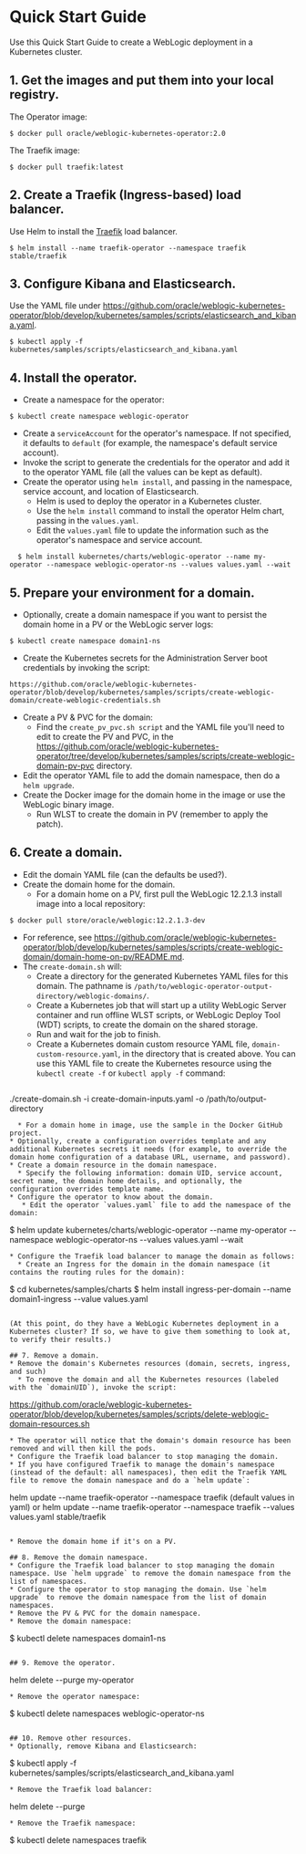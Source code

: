 # Quick Start Guide

Use this Quick Start Guide to create a WebLogic deployment in a Kubernetes cluster.

## 1.	Get the images and put them into your local registry.
The Operator image:
```
$ docker pull oracle/weblogic-kubernetes-operator:2.0
```
The Traefik image:
```
$ docker pull traefik:latest
```
## 2. Create a Traefik (Ingress-based) load balancer.
Use Helm to install the [Traefik](samples/charts/traefik/README.md) load balancer.
```
$ helm install --name traefik-operator --namespace traefik stable/traefik
```
## 3. Configure Kibana and Elasticsearch.

Use the YAML file under https://github.com/oracle/weblogic-kubernetes-operator/blob/develop/kubernetes/samples/scripts/elasticsearch_and_kibana.yaml.
```
$ kubectl apply -f kubernetes/samples/scripts/elasticsearch_and_kibana.yaml
```

## 4. Install the operator.
* Create a namespace for the operator:
```
$ kubectl create namespace weblogic-operator
```
* Create a `serviceAccount` for the operator's namespace. If not specified, it defaults to `default` (for example, the namespace's default service account).
* Invoke the script to generate the credentials for the operator and add it to the operator YAML file (all the values can be kept as default).
* Create the operator using `helm install`, and passing in the namespace, service account, and location of Elasticsearch.
  * Helm is used to deploy the operator in a Kubernetes cluster.
  * Use the `helm install` command to install the operator Helm chart, passing in the `values.yaml`.
  * Edit the `values.yaml` file to update the information such as the operator's namespace and service account.
```
  $ helm install kubernetes/charts/weblogic-operator --name my-operator --namespace weblogic-operator-ns --values values.yaml --wait
```

## 5. Prepare your environment for a domain.
* Optionally, create a domain namespace if you want to persist the domain home in a PV or the WebLogic server logs:
```
$ kubectl create namespace domain1-ns
```
* Create the Kubernetes secrets for the Administration Server boot credentials by invoking the script:
```
https://github.com/oracle/weblogic-kubernetes-operator/blob/develop/kubernetes/samples/scripts/create-weblogic-domain/create-weblogic-credentials.sh
```
* Create a PV & PVC for the domain:
  * Find the `create_pv_pvc.sh script` and the YAML file you'll need to edit to create the PV and PVC, in the https://github.com/oracle/weblogic-kubernetes-operator/tree/develop/kubernetes/samples/scripts/create-weblogic-domain-pv-pvc directory.
* Edit the operator YAML file to add the domain namespace, then do a `helm upgrade`.
* Create the Docker image for the domain home in the image or use the WebLogic binary image.
  * Run WLST to create the domain in PV (remember to apply the patch).

## 6. Create a domain.
* Edit the domain YAML file (can the defaults be used?).
* Create the domain home for the domain.
  * For a domain home on a PV, first pull the WebLogic 12.2.1.3 install image into a local repository:
```  
$ docker pull store/oracle/weblogic:12.2.1.3-dev
```
 * For reference, see https://github.com/oracle/weblogic-kubernetes-operator/blob/develop/kubernetes/samples/scripts/create-weblogic-domain/domain-home-on-pv/README.md.
 * The `create-domain.sh` will:
   * Create a directory for the generated Kubernetes YAML files for this domain. The pathname is `/path/to/weblogic-operator-output-directory/weblogic-domains/`.
   * Create a Kubernetes job that will start up a utility WebLogic Server container and run offline WLST scripts, or WebLogic Deploy Tool (WDT) scripts, to create the domain on the shared storage.
   * Run and wait for the job to finish.
   * Create a Kubernetes domain custom resource YAML file, `domain-custom-resource.yaml`, in the directory that is created above. You can use this YAML file to create the Kubernetes resource using the `kubectl create -f` or `kubectl apply -f` command:
   ```
./create-domain.sh
-i create-domain-inputs.yaml
-o /path/to/output-directory
```
  * For a domain home in image, use the sample in the Docker GitHub project.
* Optionally, create a configuration overrides template and any additional Kubernetes secrets it needs (for example, to override the domain home configuration of a database URL, username, and password).
* Create a domain resource in the domain namespace.
  * Specify the following information: domain UID, service account, secret name, the domain home details, and optionally, the configuration overrides template name.
* Configure the operator to know about the domain.
   * Edit the operator `values.yaml` file to add the namespace of the domain:
   ```
$ helm update kubernetes/charts/weblogic-operator --name my-operator --namespace weblogic-operator-ns --values values.yaml --wait
```
* Configure the Traefik load balancer to manage the domain as follows:
  * Create an Ingress for the domain in the domain namespace (it contains the routing rules for the domain):
```
$ cd kubernetes/samples/charts
$ helm install ingress-per-domain --name domain1-ingress --value values.yaml
```

(At this point, do they have a WebLogic Kubernetes deployment in a Kubernetes cluster? If so, we have to give them something to look at, to verify their results.)

## 7. Remove a domain.
* Remove the domain's Kubernetes resources (domain, secrets, ingress, and such)
  * To remove the domain and all the Kubernetes resources (labeled with the `domainUID`), invoke the script:
  ```
https://github.com/oracle/weblogic-kubernetes-operator/blob/develop/kubernetes/samples/scripts/delete-weblogic-domain-resources.sh
   ```
  * The operator will notice that the domain's domain resource has been removed and will then kill the pods.
* Configure the Traefik load balancer to stop managing the domain.
  * If you have configured Traefik to manage the domain's namespace (instead of the default: all namespaces), then edit the Traefik YAML file to remove the domain namespace and do a `helm update`:
```
  helm update --name traefik-operator --namespace traefik (default values in yaml)
or
helm update --name traefik-operator --namespace traefik --values values.yaml stable/traefik
```

* Remove the domain home if it's on a PV.

## 8. Remove the domain namespace.
* Configure the Traefik load balancer to stop managing the domain namespace. Use `helm upgrade` to remove the domain namespace from the list of namespaces.
* Configure the operator to stop managing the domain. Use `helm upgrade` to remove the domain namespace from the list of domain namespaces.
* Remove the PV & PVC for the domain namespace.
* Remove the domain namespace:
```
$ kubectl delete namespaces domain1-ns
```

## 9. Remove the operator.
```
helm delete --purge my-operator
```
* Remove the operator namespace:
```
$ kubectl delete namespaces weblogic-operator-ns
```

## 10. Remove other resources.
* Optionally, remove Kibana and Elasticsearch:
```
$ kubectl apply -f kubernetes/samples/scripts/elasticsearch_and_kibana.yaml
```
* Remove the Traefik load balancer:
```
helm delete --purge
```
* Remove the Traefik namespace:
```
$ kubectl delete namespaces traefik
```
